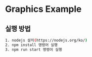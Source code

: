 # Graphics Example  

## 실행 방법

```bash
1. nodejs 설치(https://nodejs.org/ko/)
2. npm install 명령어 실행
3. npm run start 명령어 실행
```
